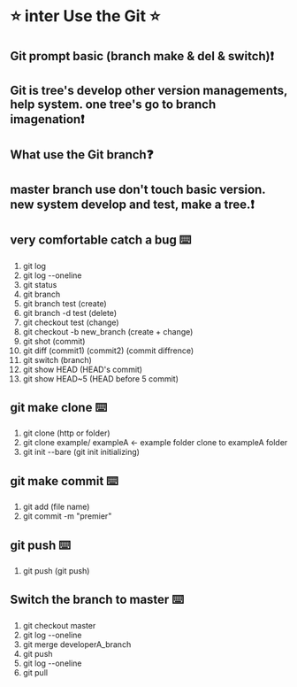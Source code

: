 # ⭐ inter Use the Git ⭐
## Git prompt basic (branch make & del & switch)❗
## Git is tree's develop other version managements, help system. one tree's go to branch imagenation❗
## What use the Git branch❓
## master branch use don't touch basic version. new system develop and test, make a tree.❗
## very comfortable catch a bug ⌨️  
01. git log 
02. git log --oneline        
03. git status                     
04. git branch 
05. git branch test (create) 
06. git branch -d test (delete) 
07. git checkout test (change) 
08. git checkout -b new_branch (create + change) 
09. git shot (commit) 
10. git diff (commit1) (commit2) (commit diffrence) 
11. git switch (branch) 
12. git show HEAD (HEAD's commit) 
13. git show HEAD~5 (HEAD before 5 commit) 

## git make clone ⌨️
01. git clone (http or folder)
02. git clone example/ exampleA <- example folder clone to exampleA folder
03. git init --bare (git init initializing)

## git make commit ⌨️
01. git add (file name)
02. git commit -m "premier"

## git push ⌨️
01. git push (git push)

## Switch the branch to master ⌨️
01. git checkout master
02. git log --oneline
03. git merge developerA_branch
04. git push
05. git log --oneline
06. git pull
